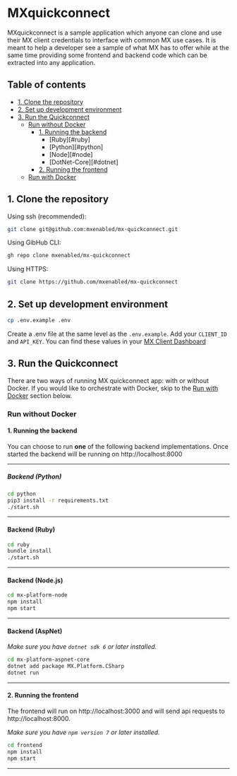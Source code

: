 # MXquickconnect

MXquickconnect is a sample application which anyone can clone and use their MX
client credentials to interface with common MX use cases. It is meant to help
a developer see a sample of what MX has to offer while at the same time
providing some frontend and backend code which can be extracted into any
application.

## Table of contents

<!-- toc -->
- [1. Clone the repository](#1-clone-the-repository)
- [2. Set up development environment](#2-set-up-environment)
- [3. Run the Quickconnect](#3-run-the-quickconnect)
  - [Run without Docker](#run-without-docker)
    - [1. Running the backend](#1-running-the-backend)
      - [Ruby][#ruby]
      - [Python][#python]
      - [Node][#node]
      - [DotNet-Core][#dotnet]
    - [2. Running the frontend](#1-running-the-frontend)
  - [Run with Docker](#run-with-docker)
<!-- tocstop -->

## 1. Clone the repository

Using ssh (recommended):
```bash
git clone git@github.com:mxenabled/mx-quickconnect.git
```

Using GibHub CLI:
```bash
gh repo clone mxenabled/mx-quickconnect
```

Using HTTPS:
```bash
git clone https://github.com/mxenabled/mx-quickconnect
```

## 2. Set up development environment

```bash
cp .env.example .env
```

Create a .env file at the same level as the `.env.example`.
Add your `CLIENT_ID` and `API_KEY`.
You can find these values in your [MX Client Dashboard][]

## 3. Run the Quickconnect

There are two ways of running MX quickconnect app: with or without Docker.
If you would like to orchestrate with Docker, skip to the
[Run with Docker](#run-with-docker) section below.

### Run without Docker

#### 1. Running the backend

You can choose to run **one** of the following backend implementations. Once
started the backend will be running on http://localhost:8000

---
##### Backend (Python)
```bash
cd python
pip3 install -r requirements.txt
./start.sh
```

---
#### Backend (Ruby)

```bash
cd ruby
bundle install
./start.sh
```

---
#### Backend (Node.js)
```bash
cd mx-platform-node
npm install
npm start
```

---
#### Backend (AspNet)

_Make sure you have `dotnet sdk 6` or later installed._

```bash
cd mx-platform-aspnet-core
dotnet add package MX.Platform.CSharp
dotnet run
```

---
#### 2. Running the frontend

The frontend will run on http://localhost:3000 and will send api requests to
http://localhost:8000.

_Make sure you have `npm version 7` or later installed._

```bash
cd frontend
npm install
npm start
```

---

  [MX Client Dashboard]: https://dashboard.mx.com "MX Client Dashboard"
